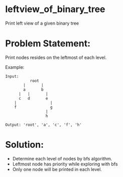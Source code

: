 # leftview_of_binary_tree
Print left view of a given binary tree

# Problem Statement:
Print nodes resides on the leftmost of each level.

Example:
```
Input:
           root
        |       |
        a       b
      |   |       |
      c   d       e
    |               |   
    f               g
                  | 
                  h

Output: 'root', 'a', 'c', 'f', 'h'
```
# Solution:
- Determine each level of nodes by bfs algorithm.
- Leftmost node has priority while exploring with bfs
- Only one node will be printed in each level.